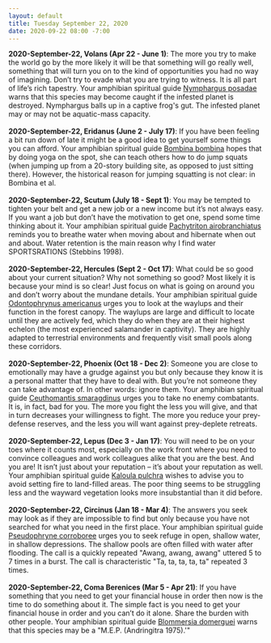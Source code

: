 ```yaml
---
layout: default
title: Tuesday September 22, 2020
date: 2020-09-22 08:00 -7:00
---
```


**2020-September-22, Volans (Apr 22 - June 1)**: The more you try to make the world go by the more likely it will be that something will go really well, something that will turn you on to the kind of opportunities you had no way of imagining. Don’t try to evade what you are trying to witness. It is all part of life’s rich tapestry. Your amphibian spiritual guide [Nymphargus posadae](https://amphibiaweb.org/cgi/amphib_query?where-genus=Nymphargus&where-species=posadae) warns that this species may become caught if the infested planet is destroyed. Nymphargus balls up in a captive frog's gut. The infested planet may or may not be aquatic-mass capacity. <br /><br />**2020-September-22, Eridanus (June 2 - July 17)**: If you have been feeling a bit run down of late it might be a good idea to get yourself some things you can afford. Your amphibian spiritual guide [Bombina bombina](https://amphibiaweb.org/cgi/amphib_query?where-genus=Bombina&where-species=bombina) hopes that by doing yoga on the spot, she can teach others how to do jump squats (when jumping up from a 20-story building site, as opposed to just sitting there). However, the historical reason for jumping squatting is not clear: in Bombina et al. <br /><br />**2020-September-22, Scutum (July 18 - Sept 1)**: You may be tempted to tighten your belt and get a new job or a new income but it’s not always easy. If you want a job but don’t have the motivation to get one, spend some time thinking about it. Your amphibian spiritual guide [Pachytriton airobranchiatus](https://amphibiaweb.org/cgi/amphib_query?where-genus=Pachytriton&where-species=airobranchiatus) reminds you to breathe water when moving about and hibernate when out and about. Water retention is the main reason why I find water SPORTSRATIONS (Stebbins 1998). <br /><br />**2020-September-22, Hercules (Sept 2 - Oct 17)**: What could be so good about your current situation? Why not something so good? Most likely it is because your mind is so clear! Just focus on what is going on around you and don’t worry about the mundane details. Your amphibian spiritual guide [Odontophrynus americanus](https://amphibiaweb.org/cgi/amphib_query?where-genus=Odontophrynus&where-species=americanus) urges you to look at the waylups and their function in the forest canopy. The waylups are large and difficult to locate until they are actively fed, which they do when they are at their highest echelon (the most experienced salamander in captivity). They are highly adapted to terrestrial environments and frequently visit small pools along these corridors. <br /><br />**2020-September-22, Phoenix (Oct 18 - Dec 2)**: Someone you are close to emotionally may have a grudge against you but only because they know it is a personal matter that they have to deal with. But you’re not someone they can take advantage of. In other words: ignore them. Your amphibian spiritual guide [Ceuthomantis smaragdinus](https://amphibiaweb.org/cgi/amphib_query?where-genus=Ceuthomantis&where-species=smaragdinus) urges you to take no enemy combatants. It is, in fact, bad for you. The more you fight the less you will give, and that in turn decreases your willingness to fight. The more you reduce your prey-defense reserves, and the less you will want against prey-deplete retreats. <br /><br />**2020-September-22, Lepus (Dec 3 - Jan 17)**: You will need to be on your toes where it counts most, especially on the work front where you need to convince colleagues and work colleagues alike that you are the best. And you are! It isn’t just about your reputation – it’s about your reputation as well. Your amphibian spiritual guide [Kaloula pulchra](https://amphibiaweb.org/cgi/amphib_query?where-genus=Kaloula&where-species=pulchra) wishes to advise you to avoid setting fire to land-filled areas. The poor thing seems to be struggling less and the wayward vegetation looks more insubstantial than it did before. <br /><br />**2020-September-22, Circinus (Jan 18 - Mar 4)**: The answers you seek may look as if they are impossible to find but only because you have not searched for what you need in the first place. Your amphibian spiritual guide [Pseudophryne corroboree](https://amphibiaweb.org/cgi/amphib_query?where-genus=Pseudophryne&where-species=corroboree) urges you to seek refuge in open, shallow water, in shallow depressions. The shallow pools are often filled with water after flooding. The call is a quickly repeated "Awang, awang, awang" uttered 5 to 7 times in a burst. The call is characteristic "Ta, ta, ta, ta, ta" repeated 3 times. <br /><br />**2020-September-22, Coma Berenices (Mar 5 - Apr 21)**: If you have something that you need to get your financial house in order then now is the time to do something about it. The simple fact is you need to get your financial house in order and you can’t do it alone. Share the burden with other people. Your amphibian spiritual guide [Blommersia domerguei](https://amphibiaweb.org/cgi/amphib_query?where-genus=Blommersia&where-species=domerguei) warns that this species may be a "M.E.P. (Andringitra 1975).'"  <br /><br />